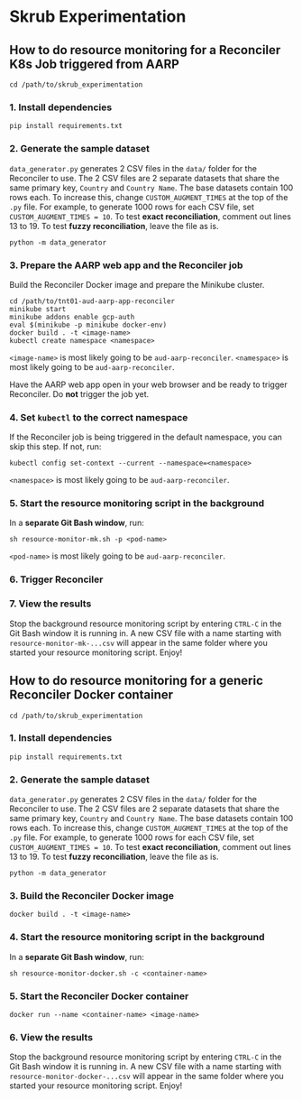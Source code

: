 # Skrub Experimentation

## How to do resource monitoring for a Reconciler K8s Job triggered from AARP

```
cd /path/to/skrub_experimentation
```

### 1. Install dependencies
```
pip install requirements.txt
```

### 2. Generate the sample dataset
`data_generator.py` generates 2 CSV files in the `data/` folder for the Reconciler to use.
The 2 CSV files are 2 separate datasets that share the same primary key, `Country` and `Country Name`.
The base datasets contain 100 rows each. To increase this, change `CUSTOM_AUGMENT_TIMES` at the top of the `.py` file. For example, to generate 1000 rows for each CSV file, set `CUSTOM_AUGMENT_TIMES = 10`.
To test **exact reconciliation**, comment out lines 13 to 19. To test **fuzzy reconciliation**, leave the file as is.
```
python -m data_generator
```

### 3. Prepare the AARP web app and the Reconciler job
Build the Reconciler Docker image and prepare the Minikube cluster.
```
cd /path/to/tnt01-aud-aarp-app-reconciler
minikube start
minikube addons enable gcp-auth
eval $(minikube -p minikube docker-env)
docker build . -t <image-name>
kubectl create namespace <namespace>
```
`<image-name>` is most likely going to be `aud-aarp-reconciler`.
`<namespace>` is most likely going to be `aud-aarp-reconciler`.

Have the AARP web app open in your web browser and be ready to trigger Reconciler. Do **not** trigger the job yet.

### 4. Set `kubectl` to the correct namespace
If the Reconciler job is being triggered in the default namespace, you can skip this step.
If not, run:
```
kubectl config set-context --current --namespace=<namespace>
```
`<namespace>` is most likely going to be `aud-aarp-reconciler`.

### 5. Start the resource monitoring script in the background
In a **separate Git Bash window**, run:
```
sh resource-monitor-mk.sh -p <pod-name>
```
`<pod-name>` is most likely going to be `aud-aarp-reconciler`.

### 6. Trigger Reconciler

### 7. View the results
Stop the background resource monitoring script by entering `CTRL-C` in the Git Bash window it is running in.
A new CSV file with a name starting with `resource-monitor-mk-...csv` will appear in the same folder where you started your resource monitoring script. Enjoy!

## How to do resource monitoring for a generic Reconciler Docker container

```
cd /path/to/skrub_experimentation
```

### 1. Install dependencies
```
pip install requirements.txt
```

### 2. Generate the sample dataset
`data_generator.py` generates 2 CSV files in the `data/` folder for the Reconciler to use.
The 2 CSV files are 2 separate datasets that share the same primary key, `Country` and `Country Name`.
The base datasets contain 100 rows each. To increase this, change `CUSTOM_AUGMENT_TIMES` at the top of the `.py` file. For example, to generate 1000 rows for each CSV file, set `CUSTOM_AUGMENT_TIMES = 10`.
To test **exact reconciliation**, comment out lines 13 to 19. To test **fuzzy reconciliation**, leave the file as is.
```
python -m data_generator
```

### 3. Build the Reconciler Docker image
```
docker build . -t <image-name>
```

### 4. Start the resource monitoring script in the background
In a **separate Git Bash window**, run:
```
sh resource-monitor-docker.sh -c <container-name>
```

### 5. Start the Reconciler Docker container
```
docker run --name <container-name> <image-name>
```

### 6. View the results
Stop the background resource monitoring script by entering `CTRL-C` in the Git Bash window it is running in.
A new CSV file with a name starting with `resource-monitor-docker-...csv` will appear in the same folder where you started your resource monitoring script. Enjoy!